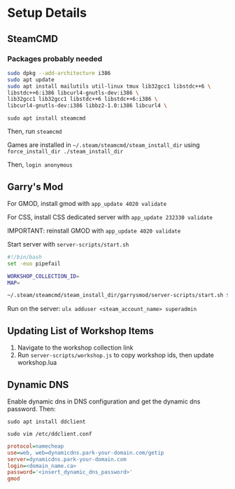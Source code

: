 # Setup Details

## SteamCMD

### Packages probably needed

```bash
sudo dpkg --add-architecture i386
sudo apt update
sudo apt install mailutils util-linux tmux lib32gcc1 libstdc++6 \
libstdc++6:i386 libcurl4-gnutls-dev:i386 \
lib32gcc1 lib32gcc1 libstdc++6 libstdc++6:i386 \
libcurl4-gnutls-dev:i386 libbz2-1.0:i386 libcurl4 \
```

`sudo apt install steamcmd`

Then, run `steamcmd`

Games are installed in `~/.steam/steamcmd/steam_install_dir` using `force_install_dir ./steam_install_dir`

Then, `login anonymous`

## Garry's Mod

For GMOD, install gmod with `app_update 4020 validate`

For CSS, install CSS dedicated server with `app_update 232330 validate`

IMPORTANT: reinstall GMOD with `app_update 4020 validate`

Start server with `server-scripts/start.sh`

```bash
#!/bin/bash
set -euo pipefail

WORKSHOP_COLLECTION_ID=
MAP=

~/.steam/steamcmd/steam_install_dir/garrysmod/server-scripts/start.sh $WORKSHOP_COLLECTION_ID $MAP
```

Run on the server:
`ulx adduser <steam_account_name> superadmin`

## Updating List of Workshop Items

1. Navigate to the workshop collection link
2. Run `server-scripts/workshop.js` to copy workshop ids, then update workshop.lua

## Dynamic DNS

Enable dynamic dns in DNS configuration and get the dynamic dns password. Then:

`sudo apt install ddclient`

`sudo vim /etc/ddclient.conf`

```ini
protocol=namecheap
use=web, web=dynamicdns.park-your-domain.com/getip
server=dynamicdns.park-your-domain.com
login=<domain_name.ca>
password='<insert_dynamic_dns_password>'
gmod
```
